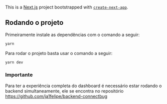 This is a [Next.js](https://nextjs.org/) project bootstrapped with [`create-next-app`](https://github.com/vercel/next.js/tree/canary/packages/create-next-app).

## Rodando o projeto

Primeiramente instale as dependências com o comando a seguir:

```bash
yarn
```

Para rodar o projeto basta usar o comando a seguir:

```bash
yarn dev
```

### Importante

Para ter a experiência completa do dashboard é necessário estar rodando o backend simultaneamente, ele se encontra no repositório https://github.com/ja1felipe/backend-connectbug

